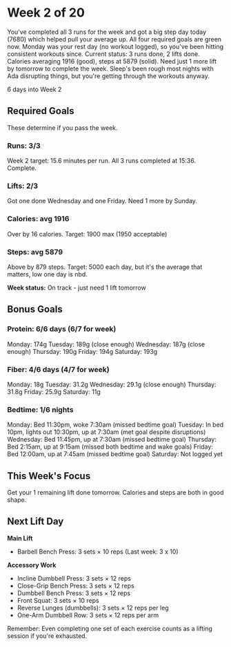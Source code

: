 # Week 2 of 20

You've completed all 3 runs for the week and got a big step day today (7680) which helped pull your average up. All four required goals are green now. Monday was your rest day (no workout logged), so you've been hitting consistent workouts since. Current status: 3 runs done, 2 lifts done. Calories averaging 1916 (good), steps at 5879 (solid). Need just 1 more lift by tomorrow to complete the week. Sleep's been rough most nights with Ada disrupting things, but you're getting through the workouts anyway.

6 days into Week 2

## Required Goals

These determine if you pass the week.

### Runs: 3/3

Week 2 target: 15.6 minutes per run. All 3 runs completed at 15:36. Complete.

### Lifts: 2/3

Got one done Wednesday and one Friday. Need 1 more by Sunday.

### Calories: avg 1916

Over by 16 calories. Target: 1900 max (1950 acceptable)

### Steps: avg 5879

Above by 879 steps. Target: 5000 each day, but it's the average that matters, low one day is nbd.

**Week status:** On track - just need 1 lift tomorrow

## Bonus Goals

### Protein: 6/6 days (6/7 for week)

Monday: 174g
Tuesday: 189g (close enough)
Wednesday: 187g (close enough)
Thursday: 190g
Friday: 194g
Saturday: 193g

### Fiber: 4/6 days (4/7 for week)

Monday: 18g
Tuesday: 31.2g
Wednesday: 29.1g (close enough)
Thursday: 31.8g
Friday: 25.9g
Saturday: 11g

### Bedtime: 1/6 nights

Monday: Bed 11:30pm, woke 7:30am (missed bedtime goal)
Tuesday: In bed 10pm, lights out 10:30pm, up at 7:30am (met goal despite disruptions)
Wednesday: Bed 11:45pm, up at 7:30am (missed bedtime goal)
Thursday: Bed 2:15am, up at 9:15am (missed both bedtime and wake goals)
Friday: Bed 12:00am, up at 7:45am (missed bedtime goal)
Saturday: Not logged yet

## This Week's Focus

Get your 1 remaining lift done tomorrow. Calories and steps are both in good shape.

## Next Lift Day

**Main Lift**
- Barbell Bench Press: 3 sets × 10 reps (Last week: 3 x 10)

**Accessory Work**
- Incline Dumbbell Press: 3 sets × 12 reps
- Close-Grip Bench Press: 3 sets × 12 reps
- Dumbbell Bench Press: 3 sets × 12 reps
- Front Squat: 3 sets × 10 reps
- Reverse Lunges (dumbbells): 3 sets × 12 reps per leg
- One-Arm Dumbbell Row: 3 sets × 12 reps per arm

Remember: Even completing one set of each exercise counts as a lifting session if you're exhausted.